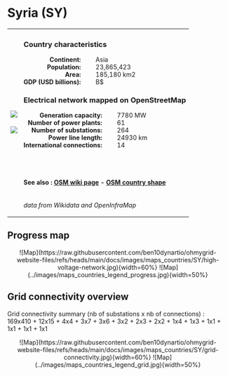 # Syria (SY)

<table width="90%">
<tr>
<td>
<img src="http://commons.wikimedia.org/wiki/Special:FilePath/Flag%20of%20Syria%20%282025-%29%20%28stars%20variant%29.svg" width="250">
<br><br>
<img src="http://commons.wikimedia.org/wiki/Special:FilePath/Syria%20%28orthographic%20projection%29.svg" width="250"></td>
<td>
<h3>Country characteristics</h3>
<div style="display: inline-block;text-align:right;margin-right:30px;font-weight: bold;">
Continent:<br>Population:<br>Area:<br>GDP (USD billions):
</div>
<div style="display: inline-block;">
Asia<br>23,865,423<br>185,180 km2<br> B$
</div>
<h3>Electrical network mapped on OpenStreetMap</h3>
<div style="display: inline-block;text-align:right;margin-right:30px;font-weight: bold;">Generation capacity:<br>
Number of power plants:<br>
Number of substations:<br>
Power line length:<br>
International connections:<br>
</div>
<div style="display: inline-block;">7780 MW<br>
61<br>
264<br>
24930 km<br>
14<br>
</div>

<br><br><h4>See also :
<a href="https://wiki.openstreetmap.org/wiki/Power_networks/Syria" target="_blank">OSM wiki page</a> -
<a href="https://openstreetmap.org/relation/184840" target="_blank">OSM country shape</a>
</h4>

<br><i>data from Wikidata and OpenInfraMap</i>
</td>
</tr>
</table>


## Progress map

<center>
![Map](https://raw.githubusercontent.com/ben10dynartio/ohmygrid-website-files/refs/heads/main/docs/images/maps_countries/SY/high-voltage-network.jpg){width=60%}
![Map](../images/maps_countries_legend_progress.jpg){width=50%}
</center>



## Grid connectivity overview

Grid connectivity summary (nb of substations x nb of connections) :<br>169x410 + 12x15 + 4x4 + 3x7 + 3x6 + 3x2 + 2x3 + 2x2 + 1x4 + 1x3 + 1x1 + 1x1 + 1x1 + 1x1

<center>
![Map](https://raw.githubusercontent.com/ben10dynartio/ohmygrid-website-files/refs/heads/main/docs/images/maps_countries/SY/grid-connectivity.jpg){width=60%}
![Map](../images/maps_countries_legend_grid.jpg){width=50%}
</center>

